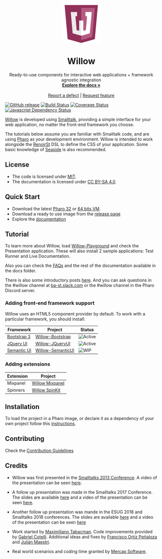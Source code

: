 <p align="center"><img src="assets/logos/128x128.png">
 <h1 align="center">Willow</h1>
  <p align="center">
    Ready-to-use components for interactive web applications + framework agnostic integration
    <br>
    <a href="docs/"><strong>Explore the docs »</strong></a>
    <br>
    <br>
    <a href="https://github.com/ba-st/Willow/issues/new?labels=Type%3A+Defect">Report a defect</a>
    |
    <a href="https://github.com/ba-st/Willow/issues/new?labels=Type%3A+Feature">Request feature</a>
  </p>
</p>

[![GitHub release](https://img.shields.io/github/release/ba-st/Willow.svg)](https://github.com/ba-st/Willow/releases/latest)
[![Build Status](https://travis-ci.org/ba-st/Willow.svg?branch=release-candidate)](https://travis-ci.com/ba-st/Willow)
[![Coverage Status](https://coveralls.io/repos/github/ba-st/Willow/badge.svg?branch=release-candidate)](https://coveralls.io/github/ba-st/Willow?branch=release-candidate)
[![Javascript Dependency Status](https://david-dm.org/ba-st/Willow.svg)](https://david-dm.org/ba-st/Willow)

[Willow](https://github.com/ba-st/Willow) is developed using [Smalltalk](http://stephane.ducasse.free.fr/FreeBooks.html), providing a simple interface for your web application, no matter the front-end framework you choose.

The tutorials below assume you are familiar with Smalltalk code, and are using [Pharo](http://pharo.org/) as your development environment. Willow is intended to work alongside the [RenoirSt](https://github.com/ba-st/RenoirSt) DSL to define the CSS of your application. Some basic knowledge of [Seaside](https://github.com/SeasideSt/Seaside) is also recommended.

## License
- The code is licensed under [MIT](LICENSE).
- The documentation is licensed under [CC BY-SA 4.0](http://creativecommons.org/licenses/by-sa/4.0/).

## Quick Start

- Download the latest [Pharo 32](https://get.pharo.org/) or [64 bits VM](https://get.pharo.org/64/).
- Download a ready to use image from the [release page](https://github.com/ba-st/Willow/releases/latest)
- Explore the [documentation](docs/)

## Tutorial
To learn more about Willow, load [Willow-Playground](https://github.com/ba-st/Willow-Playground) and check the Presentation application. These will also install 2 sample applications: Test Runner and Live Documentation.

Also you can check the [FAQs](docs/FAQ.md) and the rest of the documentation available in the docs folder.

There is also some introductory posts [here](https://medium.com/mercap-tech-blog/). And you can ask questions in the #willow channel at [ba-st.slack.com](https://ba-st.slack.com/) or the #willow channel in the Pharo Discord server.

### Adding front-end framework support
Willow uses an HTML5 component provider by default. To work with a particular framework, you should install:

Framework | Project | Status
--- | --- | ---
[Bootstrap 3](https://getbootstrap.com/docs/3.3/) | [Willow-Bootstrap](https://github.com/ba-st/Willow-Bootstrap) | ![Active](http://www.repostatus.org/badges/latest/active.svg)
[JQuery UI](https://jqueryui.com/) | [Willow-JQueryUI](https://github.com/ba-st/Willow-JQueryUI) | ![Active](http://www.repostatus.org/badges/latest/active.svg)
[Semantic UI](https://semantic-ui.com/) | [Willow-SemanticUI](https://github.com/ba-st/Willow-SemanticUI) | ![WIP](http://www.repostatus.org/badges/latest/wip.svg)

### Adding extensions

Extension | Project
---|---
Mixpanel | [Willow Mixpanel](https://github.com/ba-st/Willow-Mixpanel)
Spinners | [Willow SpinKit](https://github.com/ba-st/Willow-SpinKit)

## Installation

To load the project in a Pharo image, or declare it as a dependency of your own project follow this [instructions](docs/Installation.md).

## Contributing

Check the [Contribution Guidelines](CONTRIBUTING.md)

## Credits
- Willow was first presented in the [Smalltalks 2013 Conference](http://fast.org.ar).
A video of the presentation can be seen [here](https://youtu.be/JezITRHCBuc?list=PLCGAAdUizzH027lLWKXh_44cGuEsay7-R).

- A follow up presentation was made in the Smalltalks 2017 Conference. The slides are available [here](https://www.slideshare.net/gcotelli/willow-101-82159948) and a video of the presentation can be seen [here](https://youtu.be/-QmvIBLDASM).

- Another follow up presentation was mande in the ESUG 2018 and Smalltalks 2018 conferences. The slides are available [here](https://www.slideshare.net/FASTPresentations/willow-the-interaction-tour-by-maxi-tabacman) and a video of the presentation can be seen [here](https://youtu.be/U6-JoPRcXHc)

- Work started by [Maximiliano Tabacman](https://github.com/mtabacman). Code improvements provided by [Gabriel Cotelli](https://github.com/gcotelli). Additional ideas and fixes by [Francisco Ortiz Peñaloza](https://github.com/fortizpenaloza) and [Julián Maestri](https://github.com/serpi90).

- Real world scenarios and coding time granted by [Mercap Software](https://www.mercapsoftware.com/en/).
